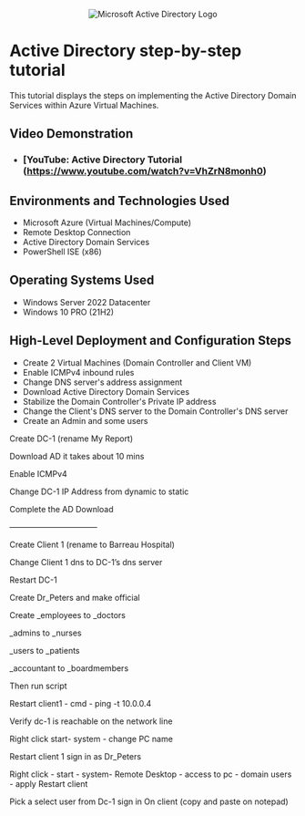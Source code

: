 <p align="center">
<img src="https://i.imgur.com/pU5A58S.png" alt="Microsoft Active Directory Logo"/>
</p>

<h1>Active Directory step-by-step tutorial</h1>
This tutorial displays the steps on implementing the Active Directory Domain Services within Azure Virtual Machines.<br />


<h2>Video Demonstration</h2>

- ### [YouTube: Active Directory Tutorial (https://www.youtube.com/watch?v=VhZrN8monh0)

<h2>Environments and Technologies Used</h2>

- Microsoft Azure (Virtual Machines/Compute)
- Remote Desktop Connection
- Active Directory Domain Services
- PowerShell ISE (x86)

<h2>Operating Systems Used </h2>

- Windows Server 2022 Datacenter 
- Windows 10 PRO (21H2)

<h2>High-Level Deployment and Configuration Steps</h2>

- Create 2 Virtual Machines (Domain Controller and Client VM)
- Enable ICMPv4 inbound rules
- Change DNS server's address assignment
- Download Active Directory Domain Services
- Stabilize the Domain Controller's Private IP address
- Change the Client's DNS server to the Domain Controller's DNS server
- Create an Admin and some users

Create DC-1 (rename My Report)

Download AD it takes about 10 mins 

Enable ICMPv4

Change DC-1 IP Address from dynamic to static

Complete the AD Download

———————————


Create Client 1 (rename to Barreau Hospital)

Change Client 1 dns to DC-1’s dns server

Restart DC-1

Create Dr_Peters and make official



Create 
_employees to _doctors

_admins to _nurses

_users to  _patients

_accountant to _boardmembers

Then run script


Restart client1 - cmd - ping -t 10.0.0.4

Verify dc-1 is reachable on the network line

Right click start- system - change PC name

Restart client 1 sign in as Dr_Peters

Right click - start - system- Remote Desktop - access to pc - domain users - apply 
Restart client 

Pick a select user from Dc-1 sign in
On client (copy and paste on notepad)

